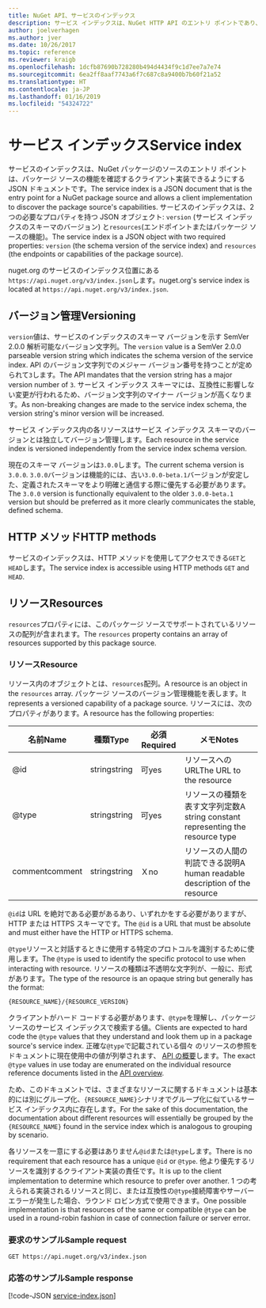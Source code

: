 ```yaml
---
title: NuGet API、サービスのインデックス
description: サービス インデックスは、NuGet HTTP API のエントリ ポイントであり、サーバーの機能を列挙します。
author: joelverhagen
ms.author: jver
ms.date: 10/26/2017
ms.topic: reference
ms.reviewer: kraigb
ms.openlocfilehash: 1dcfb87690b728280b494d4434f9c1d7ee7a7e74
ms.sourcegitcommit: 6ea2ff8aaf7743a6f7c687c8a9400b7b60f21a52
ms.translationtype: HT
ms.contentlocale: ja-JP
ms.lasthandoff: 01/16/2019
ms.locfileid: "54324722"
---
```

# <a name="service-index"></a><span data-ttu-id="7c933-103">サービス インデックス</span><span class="sxs-lookup"><span data-stu-id="7c933-103">Service index</span></span>

<span data-ttu-id="7c933-104">サービスのインデックスは、NuGet パッケージのソースのエントリ ポイントは、パッケージ ソースの機能を確認するクライアント実装できるようにする JSON ドキュメントです。</span><span class="sxs-lookup"><span data-stu-id="7c933-104">The service index is a JSON document that is the entry point for a NuGet package source and allows a client implementation to discover the package source's capabilities.</span></span> <span data-ttu-id="7c933-105">サービスのインデックスは、2 つの必要なプロパティを持つ JSON オブジェクト: `version` (サービス インデックスのスキーマのバージョン) と`resources`(エンドポイントまたはパッケージ ソースの機能)。</span><span class="sxs-lookup"><span data-stu-id="7c933-105">The service index is a JSON object with two required properties: `version` (the schema version of the service index) and `resources`  (the endpoints or capabilities of the package source).</span></span>

<span data-ttu-id="7c933-106">nuget.org のサービスのインデックス位置にある`https://api.nuget.org/v3/index.json`します。</span><span class="sxs-lookup"><span data-stu-id="7c933-106">nuget.org's service index is located at `https://api.nuget.org/v3/index.json`.</span></span>

## <a name="versioning"></a><span data-ttu-id="7c933-107">バージョン管理</span><span class="sxs-lookup"><span data-stu-id="7c933-107">Versioning</span></span>

<span data-ttu-id="7c933-108">`version`値は、サービスのインデックスのスキーマ バージョンを示す SemVer 2.0.0 解析可能なバージョン文字列。</span><span class="sxs-lookup"><span data-stu-id="7c933-108">The `version` value is a SemVer 2.0.0 parseable version string which indicates the schema version of the service index.</span></span> <span data-ttu-id="7c933-109">API のバージョン文字列でのメジャー バージョン番号を持つことが定められて`3`します。</span><span class="sxs-lookup"><span data-stu-id="7c933-109">The API mandates that the version string has a major version number of `3`.</span></span> <span data-ttu-id="7c933-110">サービス インデックス スキーマには、互換性に影響しない変更が行われるため、バージョン文字列のマイナー バージョンが高くなります。</span><span class="sxs-lookup"><span data-stu-id="7c933-110">As non-breaking changes are made to the service index schema, the version string's minor version will be increased.</span></span>

<span data-ttu-id="7c933-111">サービス インデックス内の各リソースはサービス インデックス スキーマのバージョンとは独立してバージョン管理します。</span><span class="sxs-lookup"><span data-stu-id="7c933-111">Each resource in the service index is versioned independently from the service index schema version.</span></span>

<span data-ttu-id="7c933-112">現在のスキーマ バージョンは`3.0.0`します。</span><span class="sxs-lookup"><span data-stu-id="7c933-112">The current schema version is `3.0.0`.</span></span> <span data-ttu-id="7c933-113">`3.0.0`バージョンは機能的には、古い`3.0.0-beta.1`バージョンが安定した、定義されたスキーマをより明確と通信する際に優先する必要があります。</span><span class="sxs-lookup"><span data-stu-id="7c933-113">The `3.0.0` version is functionally equivalent to the older `3.0.0-beta.1` version but should be preferred as it more clearly communicates the stable, defined schema.</span></span>

## <a name="http-methods"></a><span data-ttu-id="7c933-114">HTTP メソッド</span><span class="sxs-lookup"><span data-stu-id="7c933-114">HTTP methods</span></span>

<span data-ttu-id="7c933-115">サービスのインデックスは、HTTP メソッドを使用してアクセスできる`GET`と`HEAD`します。</span><span class="sxs-lookup"><span data-stu-id="7c933-115">The service index is accessible using HTTP methods `GET` and `HEAD`.</span></span>

## <a name="resources"></a><span data-ttu-id="7c933-116">リソース</span><span class="sxs-lookup"><span data-stu-id="7c933-116">Resources</span></span>

<span data-ttu-id="7c933-117">`resources`プロパティには、このパッケージ ソースでサポートされているリソースの配列が含まれます。</span><span class="sxs-lookup"><span data-stu-id="7c933-117">The `resources` property contains an array of resources supported by this package source.</span></span>

### <a name="resource"></a><span data-ttu-id="7c933-118">リソース</span><span class="sxs-lookup"><span data-stu-id="7c933-118">Resource</span></span>

<span data-ttu-id="7c933-119">リソース内のオブジェクトとは、`resources`配列。</span><span class="sxs-lookup"><span data-stu-id="7c933-119">A resource is an object in the `resources` array.</span></span> <span data-ttu-id="7c933-120">パッケージ ソースのバージョン管理機能を表します。</span><span class="sxs-lookup"><span data-stu-id="7c933-120">It represents a versioned capability of a package source.</span></span> <span data-ttu-id="7c933-121">リソースには、次のプロパティがあります。</span><span class="sxs-lookup"><span data-stu-id="7c933-121">A resource has the following properties:</span></span>

<span data-ttu-id="7c933-122">名前</span><span class="sxs-lookup"><span data-stu-id="7c933-122">Name</span></span>          | <span data-ttu-id="7c933-123">種類</span><span class="sxs-lookup"><span data-stu-id="7c933-123">Type</span></span>   | <span data-ttu-id="7c933-124">必須</span><span class="sxs-lookup"><span data-stu-id="7c933-124">Required</span></span> | <span data-ttu-id="7c933-125">メモ</span><span class="sxs-lookup"><span data-stu-id="7c933-125">Notes</span></span>
------------- | ------ | -------- | -----
@id           | <span data-ttu-id="7c933-126">string</span><span class="sxs-lookup"><span data-stu-id="7c933-126">string</span></span> | <span data-ttu-id="7c933-127">可</span><span class="sxs-lookup"><span data-stu-id="7c933-127">yes</span></span>      | <span data-ttu-id="7c933-128">リソースへの URL</span><span class="sxs-lookup"><span data-stu-id="7c933-128">The URL to the resource</span></span>
@type         | <span data-ttu-id="7c933-129">string</span><span class="sxs-lookup"><span data-stu-id="7c933-129">string</span></span> | <span data-ttu-id="7c933-130">可</span><span class="sxs-lookup"><span data-stu-id="7c933-130">yes</span></span>      | <span data-ttu-id="7c933-131">リソースの種類を表す文字列定数</span><span class="sxs-lookup"><span data-stu-id="7c933-131">A string constant representing the resource type</span></span>
<span data-ttu-id="7c933-132">comment</span><span class="sxs-lookup"><span data-stu-id="7c933-132">comment</span></span>       | <span data-ttu-id="7c933-133">string</span><span class="sxs-lookup"><span data-stu-id="7c933-133">string</span></span> | <span data-ttu-id="7c933-134">Ｘ</span><span class="sxs-lookup"><span data-stu-id="7c933-134">no</span></span>       | <span data-ttu-id="7c933-135">リソースの人間の判読できる説明</span><span class="sxs-lookup"><span data-stu-id="7c933-135">A human readable description of the resource</span></span>

<span data-ttu-id="7c933-136">`@id`は URL を絶対である必要があるあり、いずれかをする必要がありますが、HTTP または HTTPS スキーマです。</span><span class="sxs-lookup"><span data-stu-id="7c933-136">The `@id` is a URL that must be absolute and must either have the HTTP or HTTPS schema.</span></span>

<span data-ttu-id="7c933-137">`@type`リソースと対話するときに使用する特定のプロトコルを識別するために使用します。</span><span class="sxs-lookup"><span data-stu-id="7c933-137">The `@type` is used to identify the specific protocol to use when interacting with resource.</span></span> <span data-ttu-id="7c933-138">リソースの種類は不透明な文字列が、一般に、形式があります。</span><span class="sxs-lookup"><span data-stu-id="7c933-138">The type of the resource is an opaque string but generally has the format:</span></span>

    {RESOURCE_NAME}/{RESOURCE_VERSION}

<span data-ttu-id="7c933-139">クライアントがハード コードする必要があります、`@type`を理解し、パッケージ ソースのサービス インデックスで検索する値。</span><span class="sxs-lookup"><span data-stu-id="7c933-139">Clients are expected to hard code the `@type` values that they understand and look them up in a package source's service index.</span></span> <span data-ttu-id="7c933-140">正確な`@type`で記載されている個々 のリソースの参照をドキュメントに現在使用中の値が列挙されます、 [API の概要](overview.md#resources-and-schema)します。</span><span class="sxs-lookup"><span data-stu-id="7c933-140">The exact `@type` values in use today are enumerated on the individual resource reference documents listed in the [API overview](overview.md#resources-and-schema).</span></span>

<span data-ttu-id="7c933-141">ため、このドキュメントでは、さまざまなリソースに関するドキュメントは基本的には別にグループ化、`{RESOURCE_NAME}`シナリオでグループ化に似ているサービス インデックス内に存在します。</span><span class="sxs-lookup"><span data-stu-id="7c933-141">For the sake of this documentation, the documentation about different resources will essentially be grouped by the `{RESOURCE_NAME}` found in the service index which is analogous to grouping by scenario.</span></span> 

<span data-ttu-id="7c933-142">各リソースを一意にする必要はありません`@id`または`@type`します。</span><span class="sxs-lookup"><span data-stu-id="7c933-142">There is no requirement that each resource has a unique `@id` or `@type`.</span></span> <span data-ttu-id="7c933-143">他より優先するリソースを識別するクライアント実装の責任です。</span><span class="sxs-lookup"><span data-stu-id="7c933-143">It is up to the client implementation to determine which resource to prefer over another.</span></span> <span data-ttu-id="7c933-144">1 つの考えられる実装されるリソースと同じ、または互換性の`@type`接続障害やサーバー エラーが発生した場合、ラウンド ロビン方式で使用できます。</span><span class="sxs-lookup"><span data-stu-id="7c933-144">One possible implementation is that resources of the same or compatible `@type` can be used in a round-robin fashion in case of connection failure or server error.</span></span>

### <a name="sample-request"></a><span data-ttu-id="7c933-145">要求のサンプル</span><span class="sxs-lookup"><span data-stu-id="7c933-145">Sample request</span></span>

    GET https://api.nuget.org/v3/index.json

### <a name="sample-response"></a><span data-ttu-id="7c933-146">応答のサンプル</span><span class="sxs-lookup"><span data-stu-id="7c933-146">Sample response</span></span>

[!code-JSON [service-index.json](./_data/service-index.json)]
